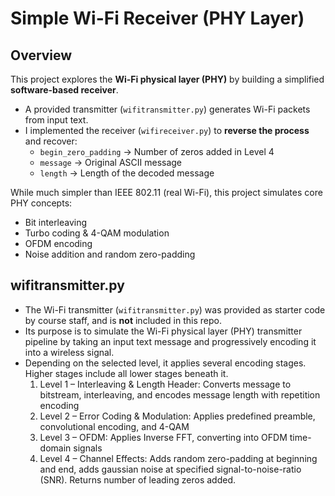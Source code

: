 # Simple Wi-Fi Receiver (PHY Layer)

## Overview
This project explores the **Wi-Fi physical layer (PHY)** by building a simplified **software-based receiver**.  

- A provided transmitter (`wifitransmitter.py`) generates Wi-Fi packets from input text.  
- I implemented the receiver (`wifireceiver.py`) to **reverse the process** and recover:
  - `begin_zero_padding` → Number of zeros added in Level 4
  - `message` → Original ASCII message
  - `length` → Length of the decoded message  

While much simpler than IEEE 802.11 (real Wi-Fi), this project simulates core PHY concepts:  
- Bit interleaving  
- Turbo coding & 4-QAM modulation  
- OFDM encoding  
- Noise addition and random zero-padding  

## wifitransmitter.py
- The Wi-Fi transmitter (`wifitransmitter.py`) was provided as starter code by course staff, and is **not** included in this repo.  
- Its purpose is to simulate the Wi-Fi physical layer (PHY) transmitter pipeline by taking an input text message and progressively encoding it into a wireless signal.
- Depending on the selected level, it applies several encoding stages. Higher stages include all lower stages beneath it.
    1. Level 1 – Interleaving & Length Header: Converts message to bitstream, interleaving, and encodes message length with repetition encoding
    2. Level 2 – Error Coding & Modulation: Applies predefined preamble, convolutional encoding, and 4-QAM
    3. Level 3 – OFDM: Applies Inverse FFT, converting into OFDM time-domain signals
    4. Level 4 – Channel Effects: Adds random zero-padding at beginning and end, adds gaussian noise at specified signal-to-noise-ratio (SNR). Returns number of leading zeros added.
